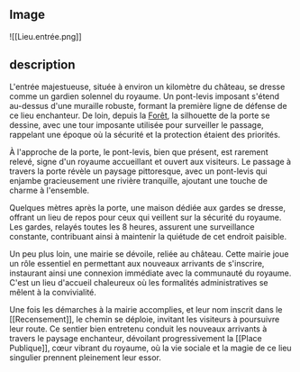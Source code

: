 ## Image
![[Lieu.entrée.png]]

## description
L'entrée majestueuse, située à environ un kilomètre du château, se dresse comme un gardien solennel du royaume. Un pont-levis imposant s'étend au-dessus d'une muraille robuste, formant la première ligne de défense de ce lieu enchanteur. De loin, depuis la [Forêt](Forêt%20(Extérieur).md), la silhouette de la porte se dessine, avec une tour imposante utilisée pour surveiller le passage, rappelant une époque où la sécurité et la protection étaient des priorités.

À l'approche de la porte, le pont-levis, bien que présent, est rarement relevé, signe d'un royaume accueillant et ouvert aux visiteurs. Le passage à travers la porte révèle un paysage pittoresque, avec un pont-levis qui enjambe gracieusement une rivière tranquille, ajoutant une touche de charme à l'ensemble.

Quelques mètres après la porte, une maison dédiée aux gardes se dresse, offrant un lieu de repos pour ceux qui veillent sur la sécurité du royaume. Les gardes, relayés toutes les 8 heures, assurent une surveillance constante, contribuant ainsi à maintenir la quiétude de cet endroit paisible.

Un peu plus loin, une mairie se dévoile, reliée au château. Cette mairie joue un rôle essentiel en permettant aux nouveaux arrivants de s'inscrire, instaurant ainsi une connexion immédiate avec la communauté du royaume. C'est un lieu d'accueil chaleureux où les formalités administratives se mêlent à la convivialité.

Une fois les démarches à la mairie accomplies, et leur nom inscrit dans le [[Recensement]], le chemin se déploie, invitant les visiteurs à poursuivre leur route. Ce sentier bien entretenu conduit les nouveaux arrivants à travers le paysage enchanteur, dévoilant progressivement la [[Place Publique]], cœur vibrant du royaume, où la vie sociale et la magie de ce lieu singulier prennent pleinement leur essor.